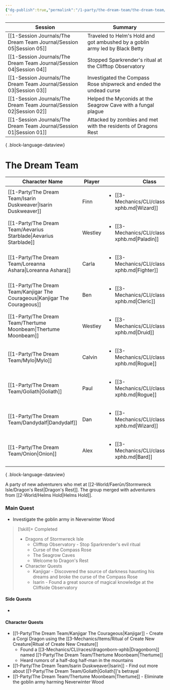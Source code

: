 ```yaml
---
{"dg-publish":true,"permalink":"/1-party/the-dream-team/the-dream-team/","created":"2025-03-14T23:40:36.437-04:00","updated":"2025-04-07T13:31:18.156-04:00"}
---
```



| Session                                                                 | Summary                                                                      |
| ----------------------------------------------------------------------- | ---------------------------------------------------------------------------- |
| [[1-Session Journals/The Dream Team Journal/Session 05\|Session 05]] | Traveled to Helm's Hold and got ambushed by a goblin army led by Black Betty |
| [[1-Session Journals/The Dream Team Journal/Session 04\|Session 04]] | Stopped Sparkrender's ritual at the Clifftop Observatory                     |
| [[1-Session Journals/The Dream Team Journal/Session 03\|Session 03]] | Investigated the Compass Rose shipwreck and ended the undead curse           |
| [[1-Session Journals/The Dream Team Journal/Session 02\|Session 02]] | Helped the Myconids at the Seagrow Cave with a fungal plague                 |
| [[1-Session Journals/The Dream Team Journal/Session 01\|Session 01]] | Attacked by zombies and met with the residents of Dragons Rest               |

{ .block-language-dataview}

# The Dream Team
| Character Name                                                                 | Player  | Class                                                                   | Race                         | level |
| ------------------------------------------------------------------------------ | ------- | ----------------------------------------------------------------------- | ---------------------------- | ----- |
| [[1-Party/The Dream Team/Isarin Duskweaver\|Isarin Duskweaver]]             | Finn    | <ul><li>[[3-Mechanics/CLI/classes/wizard-xphb.md\\|Wizard]]</li></ul>   | <ul><li>High Elf</li></ul>   | 3     |
| [[1-Party/The Dream Team/Aevarius Starblade\|Aevarius Starblade]]           | Westley | <ul><li>[[3-Mechanics/CLI/classes/paladin-xphb.md\\|Paladin]]</li></ul> | <ul><li>Human</li></ul>      | 3     |
| [[1-Party/The Dream Team/Loreanna Ashara\|Loreanna Ashara]]                 | Carla   | <ul><li>[[3-Mechanics/CLI/classes/fighter-xphb.md\\|Fighter]]</li></ul> | <ul><li>Wood Elf</li></ul>   | 3     |
| [[1-Party/The Dream Team/Kanjigar The Courageous\|Kanjigar The Courageous]] | Ben     | <ul><li>[[3-Mechanics/CLI/classes/cleric-xphb.md\\|Cleric]]</li></ul>   | <ul><li>Dwarf</li></ul>      | 3     |
| [[1-Party/The Dream Team/Thertume Moonbeam\|Thertume Moonbeam]]             | Westley | <ul><li>[[3-Mechanics/CLI/classes/druid-xphb.md\\|Druid]]</li></ul>     | <ul><li>Dragonborn</li></ul> | 3     |
| [[1-Party/The Dream Team/Mylo\|Mylo]]                                       | Calvin  | <ul><li>[[3-Mechanics/CLI/classes/rogue-xphb.md\\|Rogue]]</li></ul>     | <ul><li>Halfling</li></ul>   | 2     |
| [[1-Party/The Dream Team/Goliath\|Goliath]]                                 | Paul    | <ul><li>[[3-Mechanics/CLI/classes/rogue-xphb.md\\|Rogue]]</li></ul>     | <ul><li>Half-Elf</li></ul>   | 2     |
| [[1-Party/The Dream Team/Dandydalf\|Dandydalf]]                             | Dan     | <ul><li>[[3-Mechanics/CLI/classes/wizard-xphb.md\\|Wizard]]</li></ul>   | <ul><li>High Elf</li></ul>   | 2     |
| [[1-Party/The Dream Team/Onion\|Onion]]                                     | Alex    | <ul><li>[[3-Mechanics/CLI/classes/bard-xphb.md\\|Bard]]</li></ul>       | <ul><li>Human</li></ul>      | 2     |

{ .block-language-dataview}

A party of new adventurers who met at [[2-World/Faerûn/Stormwreck Isle/Dragon's Rest\|Dragon's Rest]]. The group merged with adventurers from [[2-World/Helms Hold\|Helms Hold]].

### Main Quest
- Investigate the goblin army in Neverwinter Wood

> [!skill]+ Completed
>- Dragons of Stormwreck Isle
>	- Clifftop Observatory - Stop Sparkrender's evil ritual
>	- Curse of the Compass Rose
>	- The Seagrow Caves
>	- Welcome to Dragon's Rest
> - Character Quests
> 	- Kanjigar - Discovered the source of darkness haunting his dreams and broke the curse of the Compass Rose
>	- Isarin - Found a great source of magical knowledge at the Cliffside Observatory


#### Side Quests
- 

#### Character Quests
- [[1-Party/The Dream Team/Kanjigar The Courageous\|Kanjigar]] - Create a Corgi Dragon using the [[3-Mechanics/Items/Ritual of Create New Creature\|Ritual of Create New Creature]]
	- Found a [[3-Mechanics/CLI/races/dragonborn-xphb\|Dragonborn]] named [[1-Party/The Dream Team/Thertume Moonbeam\|Thertume]]
	- Heard rumors of a half-dog half-man in the mountains
- [[1-Party/The Dream Team/Isarin Duskweaver\|Isarin]] - Find out more about [[1-Party/The Dream Team/Goliath\|Goliath]]'s betrayal
- [[1-Party/The Dream Team/Thertume Moonbeam\|Thertume]] - Eliminate the goblin army harming Neverwinter Wood
